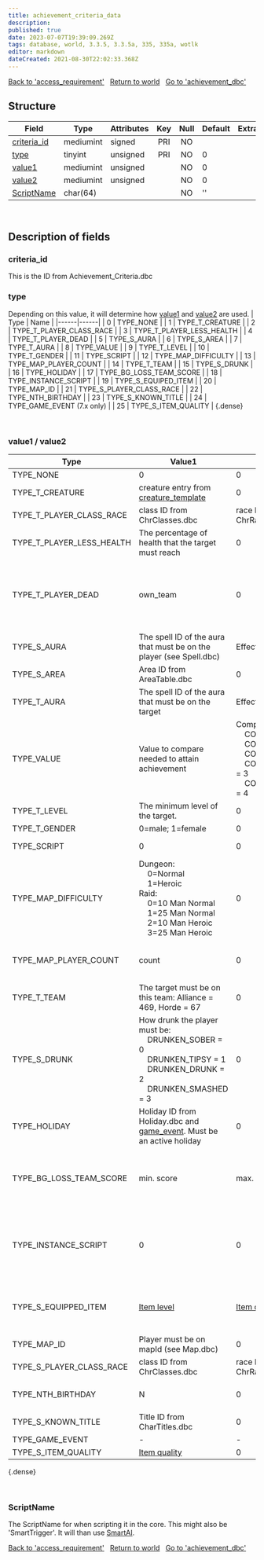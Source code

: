 ```yaml
---
title: achievement_criteria_data
description: 
published: true
date: 2023-07-07T19:39:09.269Z
tags: database, world, 3.3.5, 3.3.5a, 335, 335a, wotlk
editor: markdown
dateCreated: 2021-08-30T22:02:33.368Z
---
```


<a href="https://trinitycore.info/en/database/335/world/access_requirement" class="mt-5 v-btn v-btn--depressed v-btn--flat v-btn--outlined theme--light v-size--default darkblue--text text--lighten-3"><span class="v-btn__content"><i aria-hidden="true" class="v-icon notranslate v-icon--left mdi mdi-arrow-left theme--light"></i><span>Back to 'access_requirement'</span></span></a>&nbsp;&nbsp;&nbsp;<a href="https://trinitycore.info/en/database/335/world/home" class="mt-5 v-btn v-btn--depressed v-btn--flat v-btn--outlined theme--light v-size--default darkblue--text text--lighten-3"><span class="v-btn__content"><i aria-hidden="true" class="v-icon notranslate v-icon--left mdi mdi-home-outline theme--light"></i><span>Return to world</span></span></a>&nbsp;&nbsp;&nbsp;<a href="https://trinitycore.info/en/database/335/world/achievement_dbc" class="mt-5 v-btn v-btn--depressed v-btn--flat v-btn--outlined theme--light v-size--default darkblue--text text--lighten-3"><span class="v-btn__content"><span>Go to 'achievement_dbc'</span><i aria-hidden="true" class="v-icon notranslate v-icon--right mdi mdi-arrow-right theme--light"></i></span></a>

## Structure

| Field | Type | Attributes | Key | Null | Default | Extra | Comment |
| --- | --- | --- | :---: | :---: | --- | --- | --- |
| [criteria_id](#criteria_id) | mediumint | signed | PRI | NO |  |  |  |
| [type](#type) | tinyint | unsigned | PRI | NO | 0 |  |  |
| [value1](#value1) | mediumint | unsigned |  | NO | 0 |  |  |
| [value2](#value2) | mediumint | unsigned |  | NO | 0 |  |  |
| [ScriptName](#scriptname) | char(64) |  |  | NO | '' |  |  |
&nbsp;
## Description of fields

### criteria_id
This is the ID from Achievement_Criteria.dbc
&nbsp;

### type
Depending on this value, it will determine how [value1](#value1) and [value2](#value2) are used.
| Type | Name |
|------|------|
| 0 | TYPE_NONE | 
| 1 | TYPE_T_CREATURE |
| 2 | TYPE_T_PLAYER_CLASS_RACE |
| 3 | TYPE_T_PLAYER_LESS_HEALTH |
| 4 | TYPE_T_PLAYER_DEAD |
| 5 | TYPE_S_AURA |
| 6 | TYPE_S_AREA |
| 7 | TYPE_T_AURA |
| 8 | TYPE_VALUE |
| 9 | TYPE_T_LEVEL |
| 10 | TYPE_T_GENDER |
| 11 | TYPE_SCRIPT |
| 12 | TYPE_MAP_DIFFICULTY |
| 13 | TYPE_MAP_PLAYER_COUNT |
| 14 | TYPE_T_TEAM |
| 15 | TYPE_S_DRUNK |
| 16 | TYPE_HOLIDAY |
| 17 | TYPE_BG_LOSS_TEAM_SCORE |
| 18 | TYPE_INSTANCE_SCRIPT |
| 19 | TYPE_S_EQUIPED_ITEM |
| 20 | TYPE_MAP_ID |
| 21 | TYPE_S_PLAYER_CLASS_RACE |
| 22 | TYPE_NTH_BIRTHDAY |
| 23 | TYPE_S_KNOWN_TITLE |
| 24 | TYPE_GAME_EVENT (7.x only) |
| 25 | TYPE_S_ITEM_QUALITY |
{.dense}

&nbsp;

### value1 / value2
| Type | Value1 | Value 2 | Comment |
|------|--------|---------|---------|
| TYPE_NONE | 0 | 0 |  |
| TYPE_T_CREATURE | creature entry from [creature_template](creature_template#entry) | 0 |  |
| TYPE_T_PLAYER_CLASS_RACE | class ID from ChrClasses.dbc | race ID from ChrRaces.dbc |   |
| TYPE_T_PLAYER_LESS_HEALTH | The percentage of health that the target must reach | 0 |  |
| TYPE_T_PLAYER_DEAD | own_team | 0 | not corpse (not released body), own_team == false if enemy team expected |
| TYPE_S_AURA | The spell ID of the aura that must be on the player (see Spell.dbc) | Effect Index of the aura |  |
| TYPE_S_AREA | Area ID from AreaTable.dbc | 0 |  |
| TYPE_T_AURA | The spell ID of the aura that must be on the target | Effect Index of the aura |  |
| TYPE_VALUE | Value to compare needed to attain achievement | ComparisationType:<br>&nbsp;&nbsp;&nbsp;&nbsp;COMP_TYPE_EQ = 0<br>&nbsp;&nbsp;&nbsp;&nbsp;COMP_TYPE_HIGH = 1<br>&nbsp;&nbsp;&nbsp;&nbsp;COMP_TYPE_LOW = 2<br>&nbsp;&nbsp;&nbsp;&nbsp;COMP_TYPE_HIGH_EQ = 3<br>&nbsp;&nbsp;&nbsp;&nbsp;COMP_TYPE_LOW_EQ = 4 | value provided with achievement update must be not less that limit |
| TYPE_T_LEVEL | The minimum level of the target. | 0 |  |
| TYPE_T_GENDER | 0=male; 1=female | 0 |  |
| TYPE_SCRIPT | 0 | 0 | [ScriptName](#scriptname) required |
| TYPE_MAP_DIFFICULTY | Dungeon:<br>&nbsp;&nbsp;&nbsp;&nbsp;0=Normal<br>&nbsp;&nbsp;&nbsp;&nbsp;1=Heroic<br>Raid:<br>&nbsp;&nbsp;&nbsp;&nbsp;0=10 Man Normal<br>&nbsp;&nbsp;&nbsp;&nbsp;1=25 Man Normal<br>&nbsp;&nbsp;&nbsp;&nbsp;2=10 Man Heroic<br>&nbsp;&nbsp;&nbsp;&nbsp;3=25 Man Heroic | 0 |  |
| TYPE_MAP_PLAYER_COUNT | count | 0 | "with less than %u people in the zone" |
| TYPE_T_TEAM | The target must be on this team: Alliance = 469, Horde = 67 | 0 |  |
| TYPE_S_DRUNK | How drunk the player must be:<br>&nbsp;&nbsp;&nbsp;&nbsp;DRUNKEN_SOBER = 0<br>&nbsp;&nbsp;&nbsp;&nbsp;DRUNKEN_TIPSY = 1<br>&nbsp;&nbsp;&nbsp;&nbsp;DRUNKEN_DRUNK = 2<br>&nbsp;&nbsp;&nbsp;&nbsp;DRUNKEN_SMASHED = 3 | 0 | (enum DrunkenState) of player |
| TYPE_HOLIDAY | Holiday ID from Holiday.dbc and [game_event](game_event). Must be an active holiday | 0 | event in holiday time |
| TYPE_BG_LOSS_TEAM_SCORE | min. score | max. score | player's team win bg and opposition team have team score in range |
| TYPE_INSTANCE_SCRIPT | 0 | 0 | make instance script call for check current criteria requirements fit |
| TYPE_S_EQUIPPED_ITEM | [Item level](item_template#itemlevel) | [Item quality](item_template#quality) | for equipped item in slot to check item level and quality |
| TYPE_MAP_ID | Player must be on mapId (see Map.dbc) | 0 |  |
| TYPE_S_PLAYER_CLASS_RACE | class ID from ChrClasses.dbc | race ID from ChrRaces.dbc |
| TYPE_NTH_BIRTHDAY | N | 0 | login on day of N-th Birthday |
| TYPE_S_KNOWN_TITLE | Title ID from CharTitles.dbc | 0 | known (pvp) title |
| TYPE_GAME_EVENT | - | - | 7.x only |
| TYPE_S_ITEM_QUALITY | [Item quality](item_template#quality) | 0 |  |

{.dense}

&nbsp;
### ScriptName
The ScriptName for when scripting it in the core.
This might also be 'SmartTrigger'. It will than use [SmartAI](smart_scripts).
&nbsp;

<a href="https://trinitycore.info/en/database/335/world/access_requirement" class="mt-5 v-btn v-btn--depressed v-btn--flat v-btn--outlined theme--light v-size--default darkblue--text text--lighten-3"><span class="v-btn__content"><i aria-hidden="true" class="v-icon notranslate v-icon--left mdi mdi-arrow-left theme--light"></i><span>Back to 'access_requirement'</span></span></a>&nbsp;&nbsp;&nbsp;<a href="https://trinitycore.info/en/database/335/world/home" class="mt-5 v-btn v-btn--depressed v-btn--flat v-btn--outlined theme--light v-size--default darkblue--text text--lighten-3"><span class="v-btn__content"><i aria-hidden="true" class="v-icon notranslate v-icon--left mdi mdi-home-outline theme--light"></i><span>Return to world</span></span></a>&nbsp;&nbsp;&nbsp;<a href="https://trinitycore.info/en/database/335/world/achievement_dbc" class="mt-5 v-btn v-btn--depressed v-btn--flat v-btn--outlined theme--light v-size--default darkblue--text text--lighten-3"><span class="v-btn__content"><span>Go to 'achievement_dbc'</span><i aria-hidden="true" class="v-icon notranslate v-icon--right mdi mdi-arrow-right theme--light"></i></span></a>
